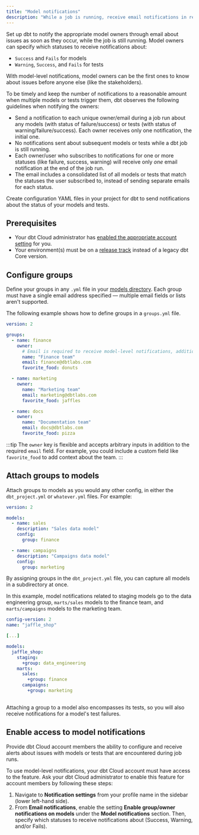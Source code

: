 ```yaml
---
title: "Model notifications"
description: "While a job is running, receive email notifications in real time about any issues with your models and tests. "
---
```


Set up dbt to notify the appropriate model owners through email about issues as soon as they occur, while the job is still running. Model owners can specify which statuses to receive notifications about: 

- `Success` and `Fails` for models
- `Warning`, `Success`, and `Fails` for tests

With model-level notifications, model owners can be the first ones to know about issues before anyone else (like the stakeholders). 

To be timely and keep the number of notifications to a reasonable amount when multiple models or tests trigger them, dbt observes the following guidelines when notifying the owners:  

- Send a notification to each unique owner/email during a job run about any models (with status of failure/success) or tests (with status of warning/failure/success). Each owner receives only one notification, the initial one.
- No notifications sent about subsequent models or tests while a dbt job is still running.
- Each owner/user who subscribes to notifications for one or more statuses (like failure, success, warning) will receive only _one_ email notification at the end of the job run.
- The email includes a consolidated list of all models or tests that match the statuses the user subscribed to, instead of sending separate emails for each status.

Create configuration YAML files in your project for dbt to send notifications about the status of your models and tests.

## Prerequisites
- Your dbt Cloud administrator has [enabled the appropriate account setting](#enable-access-to-model-notifications) for you.
- Your environment(s) must be on a [release track](/docs/dbt-versions/cloud-release-tracks) instead of a legacy dbt Core version.

## Configure groups

Define your groups in any `.yml` file in your [models directory](/reference/project-configs/model-paths). Each group must have a single email address specified &mdash; multiple email fields or lists aren't supported.

The following example shows how to define groups in a `groups.yml` file.

<File name='models/groups.yml'>

```yml
version: 2

groups:
  - name: finance
    owner:
      # Email is required to receive model-level notifications, additional properties are also allowed.
      name: "Finance team"
      email: finance@dbtlabs.com
      favorite_food: donuts

  - name: marketing
    owner:
      name: "Marketing team"
      email: marketing@dbtlabs.com
      favorite_food: jaffles

  - name: docs
    owner:
      name: "Documentation team"
      email: docs@dbtlabs.com
      favorite_food: pizza
```

</File>

:::tip
The `owner` key is flexible and accepts arbitrary inputs in addition to the required `email` field. For example, you could include a custom field like `favorite_food` to add context about the team.
:::

## Attach groups to models

Attach groups to models as you would any other config, in either the `dbt_project.yml` or `whatever.yml` files. For example: 

<File name='models/marts.yml'>

```yml
version: 2

models:
  - name: sales
    description: "Sales data model"
    config:
      group: finance

  - name: campaigns
    description: "Campaigns data model"
    config:
      group: marketing

```
</File>

By assigning groups in the `dbt_project.yml` file, you can capture all models in a subdirectory at once. 

In this example, model notifications related to staging models go to the data engineering group, `marts/sales` models to the finance team, and `marts/campaigns` models to the marketing team.

<File name='dbt_project.yml'>

```yml
config-version: 2
name: "jaffle_shop"

[...]

models:
  jaffle_shop:
    staging:
      +group: data_engineering
    marts:
      sales:
        +group: finance
      campaigns:
        +group: marketing
    
```

</File>
Attaching a group to a model also encompasses its tests, so you will also receive notifications for a model's test failures. 

## Enable access to model notifications 

Provide dbt Cloud account members the ability to configure and receive alerts about issues with models or tests that are encountered during job runs.  

To use model-level notifications, your dbt Cloud account must have access to the feature. Ask your dbt Cloud administrator to enable this feature for account members by following these steps:

1. Navigate to **Notification settings** from your profile name in the sidebar (lower left-hand side). 
1. From **Email notifications**, enable the setting **Enable group/owner notifications on models** under the **Model notifications** section. Then, specify which statuses to receive notifications about (Success, Warning, and/or Fails). 

  <Lightbox src="/img/docs/dbt-cloud/example-enable-model-notifications.png" title="Example of the setting Enable group/owner notifications on models" /> 
